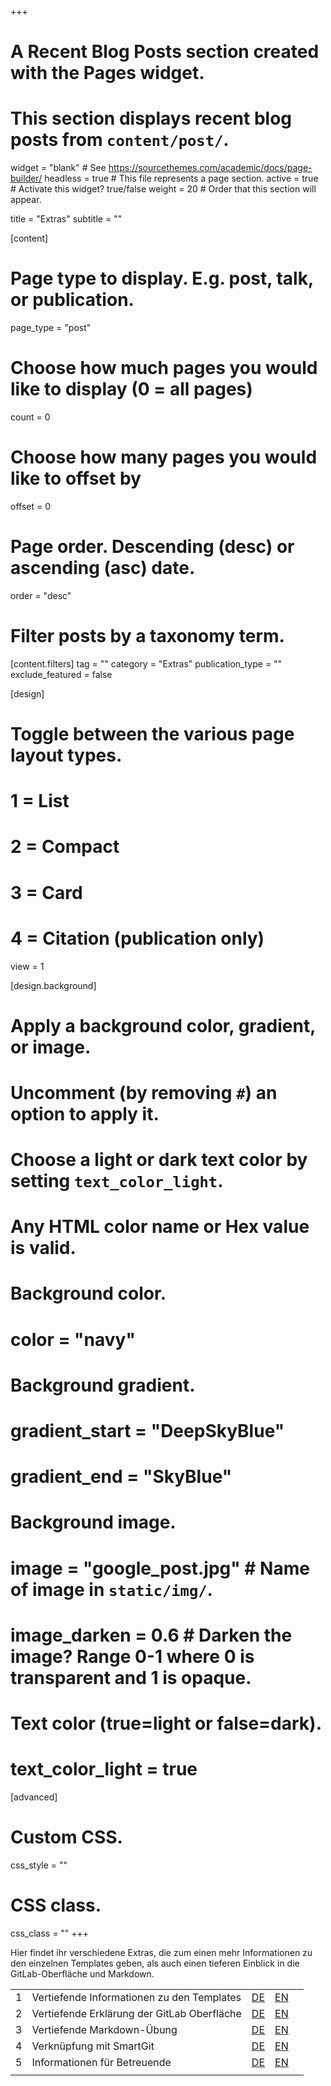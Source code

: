+++
# A Recent Blog Posts section created with the Pages widget.
# This section displays recent blog posts from `content/post/`.

widget = "blank"  # See https://sourcethemes.com/academic/docs/page-builder/
headless = true  # This file represents a page section.
active = true  # Activate this widget? true/false
weight = 20  # Order that this section will appear. 
 
title = "Extras"
subtitle = ""

[content]
  # Page type to display. E.g. post, talk, or publication.
  page_type = "post"

  # Choose how much pages you would like to display (0 = all pages)
  count = 0

  # Choose how many pages you would like to offset by
  offset = 0

  # Page order. Descending (desc) or ascending (asc) date.
  order = "desc"

  # Filter posts by a taxonomy term.
  [content.filters]
    tag = ""
    category = "Extras"
    publication_type = ""
    exclude_featured = false

[design]
  # Toggle between the various page layout types.
  #   1 = List
  #   2 = Compact
  #   3 = Card
  #   4 = Citation (publication only)
  view = 1

[design.background]
  # Apply a background color, gradient, or image.
  #   Uncomment (by removing `#`) an option to apply it.
  #   Choose a light or dark text color by setting `text_color_light`.
  #   Any HTML color name or Hex value is valid.

  # Background color.
  # color = "navy"

  # Background gradient.
  # gradient_start = "DeepSkyBlue"
  # gradient_end = "SkyBlue"

  # Background image.
  # image = "google_post.jpg"  # Name of image in `static/img/`.
  # image_darken = 0.6  # Darken the image? Range 0-1 where 0 is transparent and 1 is opaque.

  # Text color (true=light or false=dark).
  # text_color_light = true  

[advanced]
 # Custom CSS.
 css_style = ""

 # CSS class.
 css_class = ""
+++

<a id="Extras"></a>

Hier findet ihr verschiedene Extras, die zum einen mehr Informationen zu den einzelnen Templates geben, als auch einen tieferen Einblick in die GitLab-Oberfläche und Markdown. 


|  |  |  |  |  |
| --- | --- | --- | --- | --- |
| 1 | Vertiefende Informationen zu den Templates|[DE](/post/under-construction) | [EN](/post/under-construction)| 
| 2 | Vertiefende Erklärung der GitLab Oberfläche| [DE](/post/under-construction) | [EN](/post/under-construction)| 
| 3 | Vertiefende Markdown-Übung|  [DE](/post/lifos-r-markdown-uebung) | [EN](/post/under-construction)| 
| 4 | Verknüpfung mit SmartGit| [DE](/post/smartgitlifos) | [EN](/post/smartgitlifos-eng)| 
| 5 | Informationen für Betreuende| [DE](/post/under-construction) | [EN](/post/under-construction)| 
|  |  |    


